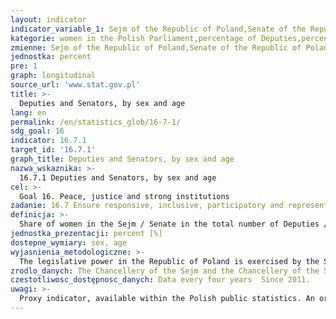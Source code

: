 ```yaml
---
layout: indicator
indicator_variable_1: Sejm of the Republic of Poland,Senate of the Republic of Poland,21-29 years,30-39 years,40-49 years,50-59 years,60 years and over,21-29 years_,30-39 years_,40-49 years_,50-59 years_,60 years and over_
kategorie: women in the Polish Parliament,percentage of Deputies,percentage of Senators
zmienne: Sejm of the Republic of Poland,Senate of the Republic of Poland;21-29 years,30-39 years,40-49 years,50-59 years,60 years and over;21-29 years,30-39 years,40-49 years,50-59 years,60 years and over
jednostka: percent
pre: 1
graph: longitudinal
source_url: 'www.stat.gov.pl'
title: >-
  Deputies and Senators, by sex and age
lang: en
permalink: /en/statistics_glob/16-7-1/
sdg_goal: 16
indicator: 16.7.1
target_id: '16.7.1'
graph_title: Deputies and Senators, by sex and age
nazwa_wskaznika: >-
  16.7.1 Deputies and Senators, by sex and age
cel: >-
  Goal 16. Peace, justice and strong institutions
zadanie: 16.7 Ensure responsive, inclusive, participatory and representative decision-making at all levels
definicja: >-
  Share of women in the Sejm / Senate in the total number of Deputies / Senators.Share of Deputies in a given age group in the total number of the Deputies in the Sejm.Share of Senators in a given age group in the total number of the Senators in the Senate.
jednostka_prezentacji: percent [%]
dostepne_wymiary: sex, age
wyjasnienia_metodologiczne: >-
  The legislative power in the Republic of Poland is exercised by the Sejm and the Senate. The Sejm consists of 460 deputies. The Senate consists of 100 senators. The Sejm and the Senate are elected for four-year terms.The share of women / Deputies / Senators in the parliament (as of the beginning of the term) in 2011 refers to the VII term of the Sejm and VIII term of the Senate (since 8 November 2011 to 11 November 2015 r), and in 2015 - the VIII term of the Sejm and IX term of the Senate (from 12 November 2015).
zrodlo_danych: The Chancellery of the Sejm and the Chancellery of the SenateStatistics Poland
czestotliwosc_dostępnosc_danych: Data every four years  Since 2011.
uwagi: >-
  Proxy indicator, available within the Polish public statistics. An original indicator, adopted by the UN for monitoring target 16.7 of the 2030 Agenda is 16.7.1 Proportions of positions (by sex, age, persons with disabilities and population groups) in public institutions (national and local legislatures, public service, and judiciary) compared to national distributions.
---
```

